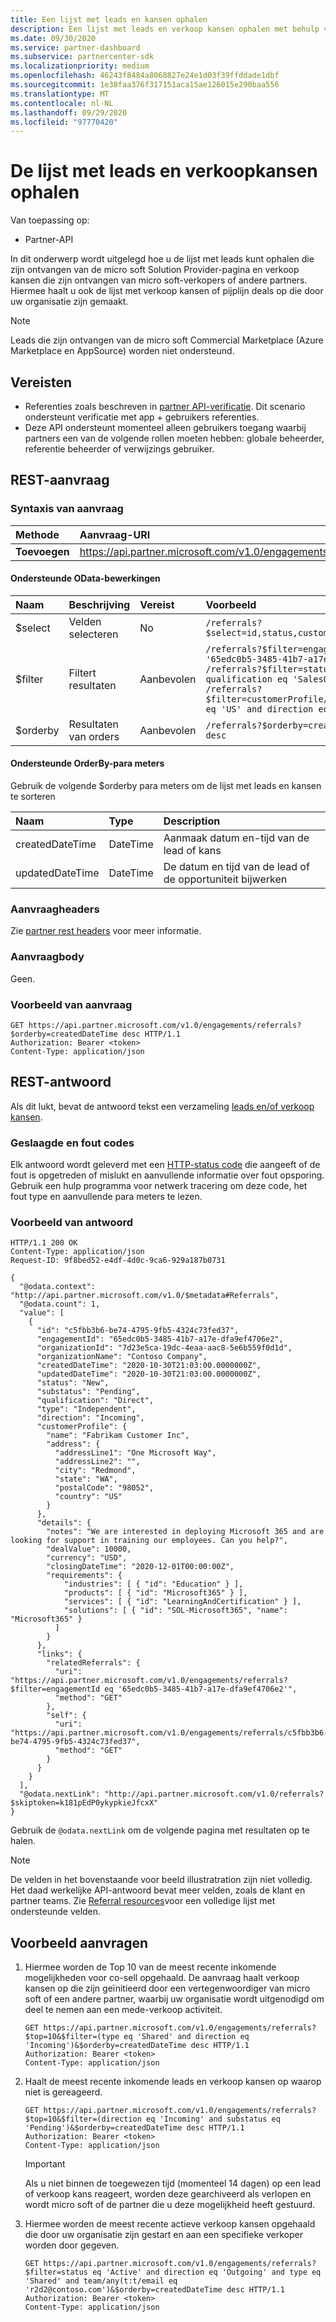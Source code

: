 ```yaml
---
title: Een lijst met leads en kansen ophalen
description: Een lijst met leads en verkoop kansen ophalen met behulp van de partner-API.
ms.date: 09/30/2020
ms.service: partner-dashboard
ms.subservice: partnercenter-sdk
ms.localizationpriority: medium
ms.openlocfilehash: 46243f8484a8068827e24e1d03f39ffddade1dbf
ms.sourcegitcommit: 1e38faa376f317151aca15ae126015e290baa556
ms.translationtype: MT
ms.contentlocale: nl-NL
ms.lasthandoff: 09/29/2020
ms.locfileid: "97770420"
---
```

# <a name="get-the-list-of-leads-and-opportunities"></a>De lijst met leads en verkoopkansen ophalen

Van toepassing op:

- Partner-API

 In dit onderwerp wordt uitgelegd hoe u de lijst met leads kunt ophalen die zijn ontvangen van de micro soft Solution Provider-pagina en verkoop kansen die zijn ontvangen van micro soft-verkopers of andere partners. Hiermee haalt u ook de lijst met verkoop kansen of pijplijn deals op die door uw organisatie zijn gemaakt.

> [!Note]
> Leads die zijn ontvangen van de micro soft Commercial Marketplace (Azure Marketplace en AppSource) worden niet ondersteund.

## <a name="prerequisites"></a>Vereisten

- Referenties zoals beschreven in [partner API-verificatie](api-authentication.md). Dit scenario ondersteunt verificatie met app + gebruikers referenties.
- Deze API ondersteunt momenteel alleen gebruikers toegang waarbij partners een van de volgende rollen moeten hebben: globale beheerder, referentie beheerder of verwijzings gebruiker.

## <a name="rest-request"></a>REST-aanvraag

### <a name="request-syntax"></a>Syntaxis van aanvraag

| Methode  | Aanvraag-URI                                                    |
|:--------|:---------------------------------------------------------------|
| **Toevoegen** | <https://api.partner.microsoft.com/v1.0/engagements/referrals> |

#### <a name="supported-odata-operations"></a>Ondersteunde OData-bewerkingen

| Naam     | Beschrijving     | Vereist    | Voorbeeld                                                                                                                                                                                                                                                     |
|:---------|:----------------|:------------|:------------------------------------------------------------------------------------------------------------------------------------------------------------------------------------------------------------------------------------------------------------|
| $select  | Velden selecteren  | No          | `/referrals?$select=id,status,customerProfile`                                                                                                                                                                                                              |
| $filter  | Filtert resultaten | Aanbevolen | `/referrals?$filter=engagementId eq '65edc0b5-3485-41b7-a17e-dfa9ef4706e2'` <br/> `/referrals?$filter=status eq 'New' and qualification eq 'SalesQualified'` <br/> `/referrals?$filter=customerProfile/address/country eq 'US' and direction eq 'Incoming'` |
| $orderby | Resultaten van orders  | Aanbevolen | `/referrals?$orderby=createdDateTime desc`                                                                                                                                                                                                                  |

#### <a name="supported-orderby-parameters"></a>Ondersteunde OrderBy-para meters

Gebruik de volgende $orderby para meters om de lijst met leads en kansen te sorteren

| Naam            | Type     | Description                                       |
|:----------------|:---------|:--------------------------------------------------|
| createdDateTime | DateTime | Aanmaak datum en-tijd van de lead of kans |
| updatedDateTime | DateTime | De datum en tijd van de lead of de opportuniteit bijwerken   |

### <a name="request-headers"></a>Aanvraagheaders

Zie [partner rest headers](headers.md) voor meer informatie.

### <a name="request-body"></a>Aanvraagbody

Geen.

### <a name="request-example"></a>Voorbeeld van aanvraag

```http
GET https://api.partner.microsoft.com/v1.0/engagements/referrals?$orderby=createdDateTime desc HTTP/1.1
Authorization: Bearer <token>
Content-Type: application/json
```

## <a name="rest-response"></a>REST-antwoord

Als dit lukt, bevat de antwoord tekst een verzameling [leads en/of verkoop kansen](referral-resources.md).

### <a name="response-success-and-error-codes"></a>Geslaagde en fout codes

Elk antwoord wordt geleverd met een [HTTP-status code](error-codes.md) die aangeeft of de fout is opgetreden of mislukt en aanvullende informatie over fout opsporing. Gebruik een hulp programma voor netwerk tracering om deze code, het fout type en aanvullende para meters te lezen.

### <a name="response-example"></a>Voorbeeld van antwoord

``` http
HTTP/1.1 200 OK
Content-Type: application/json
Request-ID: 9f8bed52-e4df-4d0c-9ca6-929a187b0731

{
  "@odata.context": "http://api.partner.microsoft.com/v1.0/$metadata#Referrals",
  "@odata.count": 1,
  "value": [
    {
      "id": "c5fbb3b6-be74-4795-9fb5-4324c73fed37",
      "engagementId": "65edc0b5-3485-41b7-a17e-dfa9ef4706e2",
      "organizationId": "7d23e5ca-19dc-4eaa-aac8-5e6b559f0d1d",
      "organizationName": "Contoso Company",
      "createdDateTime": "2020-10-30T21:03:00.0000000Z",
      "updatedDateTime": "2020-10-30T21:03:00.0000000Z",
      "status": "New",
      "substatus": "Pending",
      "qualification": "Direct",
      "type": "Independent",
      "direction": "Incoming",
      "customerProfile": {
        "name": "Fabrikam Customer Inc",
        "address": {
          "addressLine1": "One Microsoft Way",
          "addressLine2": "",
          "city": "Redmond",
          "state": "WA",
          "postalCode": "98052",
          "country": "US"
        }
      },
      "details": {
        "notes": "We are interested in deploying Microsoft 365 and are looking for support in training our employees. Can you help?",
        "dealValue": 10000,
        "currency": "USD",
        "closingDateTime": "2020-12-01T00:00:00Z",
        "requirements": {
            "industries": [ { "id": "Education" } ],
            "products": [ { "id": "Microsoft365" } ],
            "services": [ { "id": "LearningAndCertification" } ],
            "solutions": [ { "id": "SOL-Microsoft365", "name": "Microsoft365" }
          ]
        }
      },
      "links": {
        "relatedReferrals": {
          "uri": "https://api.partner.microsoft.com/v1.0/engagements/referrals?$filter=engagementId eq '65edc0b5-3485-41b7-a17e-dfa9ef4706e2'",
          "method": "GET"
        },
        "self": {
          "uri": "https://api.partner.microsoft.com/v1.0/engagements/referrals/c5fbb3b6-be74-4795-9fb5-4324c73fed37",
          "method": "GET"
        }
      }
    }
  ],
  "@odata.nextLink": "http://api.partner.microsoft.com/v1.0/referrals?$skiptoken=k181pEdP0ykypkieJfcxX"
}
```

Gebruik de `@odata.nextLink` om de volgende pagina met resultaten op te halen.

> [!Note]
> De velden in het bovenstaande voor beeld illustratration zijn niet volledig. Het daad werkelijke API-antwoord bevat meer velden, zoals de klant en partner teams. Zie [Referral resources](referral-resources.md)voor een volledige lijst met ondersteunde velden.

## <a name="sample-requests"></a>Voorbeeld aanvragen

1. Hiermee worden de Top 10 van de meest recente inkomende mogelijkheden voor co-sell opgehaald. De aanvraag haalt verkoop kansen op die zijn geïnitieerd door een vertegenwoordiger van micro soft of een andere partner, waarbij uw organisatie wordt uitgenodigd om deel te nemen aan een mede-verkoop activiteit.
    
    ```http
    GET https://api.partner.microsoft.com/v1.0/engagements/referrals?$top=10&$filter=(type eq 'Shared' and direction eq 'Incoming')&$orderby=createdDateTime desc HTTP/1.1
    Authorization: Bearer <token>
    Content-Type: application/json
    ```

2. Haalt de meest recente inkomende leads en verkoop kansen op waarop niet is gereageerd.  

    ```http
    GET https://api.partner.microsoft.com/v1.0/engagements/referrals?$top=10&$filter=(direction eq 'Incoming' and substatus eq 'Pending')&$orderby=createdDateTime desc HTTP/1.1
    Authorization: Bearer <token>
    Content-Type: application/json
    ```

    > [!Important]
    > Als u niet binnen de toegewezen tijd (momenteel 14 dagen) op een lead of verkoop kans reageert, worden deze gearchiveerd als verlopen en wordt micro soft of de partner die u deze mogelijkheid heeft gestuurd.

3. Hiermee worden de meest recente actieve verkoop kansen opgehaald die door uw organisatie zijn gestart en aan een specifieke verkoper worden door gegeven.
    ```http
    GET https://api.partner.microsoft.com/v1.0/engagements/referrals?$filter=status eq 'Active' and direction eq 'Outgoing' and type eq 'Shared' and team/any(t:t/email eq 'r2d2@contoso.com')&$orderby=createdDateTime desc HTTP/1.1
    Authorization: Bearer <token>
    Content-Type: application/json
    ```